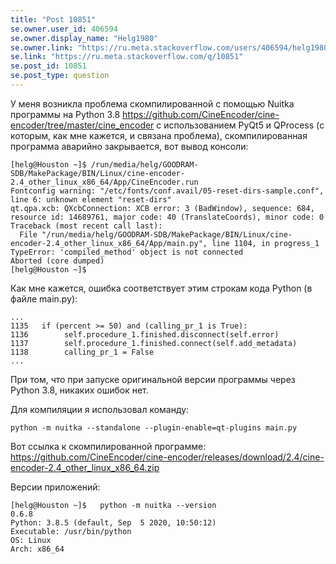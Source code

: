 ```yaml
---
title: "Post 10851"
se.owner.user_id: 406594
se.owner.display_name: "Helg1980"
se.owner.link: "https://ru.meta.stackoverflow.com/users/406594/helg1980"
se.link: "https://ru.meta.stackoverflow.com/q/10851"
se.post_id: 10851
se.post_type: question
---
```

<p>У меня возникла проблема скомпилированной с помощью Nuitka программы на Python 3.8
<a href="https://github.com/CineEncoder/cine-encoder/tree/master/cine_encoder" rel="nofollow noreferrer">https://github.com/CineEncoder/cine-encoder/tree/master/cine_encoder</a> с использованием PyQt5 и QProcess (с которым, как мне кажется, и связана проблема),
скомпилированная программа аварийно закрывается, вот вывод консоли:</p>
<pre><code>[helg@Houston ~]$ /run/media/helg/GOODRAM-SDB/MakePackage/BIN/Linux/cine-encoder-2.4_other_linux_x86_64/App/CineEncoder.run 
Fontconfig warning: &quot;/etc/fonts/conf.avail/05-reset-dirs-sample.conf&quot;, line 6: unknown element &quot;reset-dirs&quot;
qt.qpa.xcb: QXcbConnection: XCB error: 3 (BadWindow), sequence: 684, resource id: 14689761, major code: 40 (TranslateCoords), minor code: 0
Traceback (most recent call last):
  File &quot;/run/media/helg/GOODRAM-SDB/MakePackage/BIN/Linux/cine-encoder-2.4_other_linux_x86_64/App/main.py&quot;, line 1104, in progress_1
TypeError: 'compiled_method' object is not connected
Aborted (core dumped)
[helg@Houston ~]$ 
</code></pre>
<p>Как мне кажется, ошибка соответствует этим строкам кода Python (в файле main.py):</p>
<pre><code>...
1135   if (percent &gt;= 50) and (calling_pr_1 is True):
1136        self.procedure_1.finished.disconnect(self.error)
1137        self.procedure_1.finished.connect(self.add_metadata)
1138        calling_pr_1 = False
...
</code></pre>
<p>При том, что при запуске оригинальной версии программы через Python 3.8, никаких ошибок нет.</p>
<p>Для компиляции я использовал команду:</p>
<pre><code>python -m nuitka --standalone --plugin-enable=qt-plugins main.py
</code></pre>
<p>Вот ссылка к скомпилированной программе: <a href="https://github.com/CineEncoder/cine-encoder/releases/download/2.4/cine-encoder-2.4_other_linux_x86_64.zip" rel="nofollow noreferrer">https://github.com/CineEncoder/cine-encoder/releases/download/2.4/cine-encoder-2.4_other_linux_x86_64.zip</a></p>
<p>Версии приложений:</p>
<pre><code>[helg@Houston ~]$   python -m nuitka --version
0.6.8
Python: 3.8.5 (default, Sep  5 2020, 10:50:12) 
Executable: /usr/bin/python
OS: Linux
Arch: x86_64
</code></pre>
